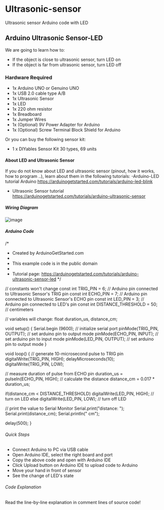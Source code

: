 # Ultrasonic-sensor
Ultrasonic sensor Arduino code with LED

## Arduino Ultrasonic Sensor-LED

We are going to learn how to: 
- If the object is close to ultrasonic sensor, turn LED on 
- If the object is far from ultrasonic sensor, turn LED off

### Hardware Required 

- 1x Arduino UNO or Genuino UNO
- 1x USB 2.0 cable type A/B
- 1x Ultrasonic Sensor
- 1x LED
- 1x 220 ohm resistor
- 1x Breadboard
- 1x Jumper Wires
- 1x (Optional) 9V Power Adapter for Arduino
- 1x (Optional) Screw Terminal Block Shield for Arduino

Or you can buy the following sensor kit:
- 1 x DIYables Sensor Kit 30 types, 69 units

#### About LED and Ultrasonic Sensor

If you do not know about LED and ultrasonic sensor (pinout, how it works, how to program ..), learn about them in the following tutorials:
-Arduino-LED tutorial Arduino
https://arduinogetstarted.com/tutorials/arduino-led-blink
- Ultrasonic Sensor tutorial
https://arduinogetstarted.com/tutorials/arduino-ultrasonic-sensor

##### Wiring Diagram

![image](https://github.com/AmmarBahhah10/Ultrasonic-sensor/assets/138979216/4c9b5b54-7457-4fd8-93af-be1d24713398)

##### Arduino Code

/*
 * Created by ArduinoGetStarted.com
 *
 * This example code is in the public domain
 *
 * Tutorial page: https://arduinogetstarted.com/tutorials/arduino-ultrasonic-sensor-led
 */

// constants won't change
const int TRIG_PIN = 6; // Arduino pin connected to Ultrasonic Sensor's TRIG pin
const int ECHO_PIN = 7; // Arduino pin connected to Ultrasonic Sensor's ECHO pin
const int LED_PIN  = 3; // Arduino pin connected to LED's pin
const int DISTANCE_THRESHOLD = 50; // centimeters

// variables will change:
float duration_us, distance_cm;

void setup() {
  Serial.begin (9600);       // initialize serial port
  pinMode(TRIG_PIN, OUTPUT); // set arduino pin to output mode
  pinMode(ECHO_PIN, INPUT);  // set arduino pin to input mode
  pinMode(LED_PIN, OUTPUT);  // set arduino pin to output mode
}

void loop() {
  // generate 10-microsecond pulse to TRIG pin
  digitalWrite(TRIG_PIN, HIGH);
  delayMicroseconds(10);
  digitalWrite(TRIG_PIN, LOW);

  // measure duration of pulse from ECHO pin
  duration_us = pulseIn(ECHO_PIN, HIGH);
  // calculate the distance
  distance_cm = 0.017 * duration_us;

  if(distance_cm < DISTANCE_THRESHOLD)
    digitalWrite(LED_PIN, HIGH); // turn on LED
  else
    digitalWrite(LED_PIN, LOW);  // turn off LED

  // print the value to Serial Monitor
  Serial.print("distance: ");
  Serial.print(distance_cm);
  Serial.println(" cm");

  delay(500);
}

###### Quick Steps

- Connect Arduino to PC via USB cable
- Open Arduino IDE, select the right board and port
- Copy the above code and open with Arduino IDE
- Click Upload button on Arduino IDE to upload code to Arduino
- Move your hand in front of sensor
- See the change of LED's state

###### Code Explanation
Read the line-by-line explanation in comment lines of source code!




